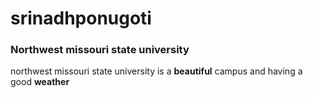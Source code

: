 # srinadhponugoti
### Northwest missouri state university
northwest missouri state university is a **beautiful** campus and having a good **weather**
